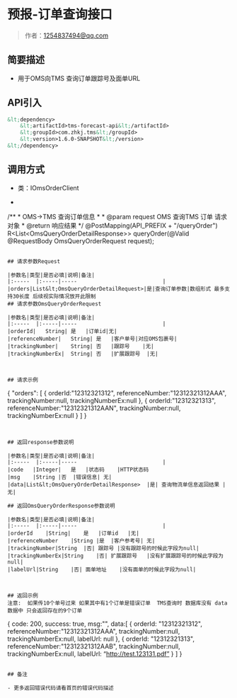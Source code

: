 # 预报-订单查询接口

> 作者：1254837494@qq.com

## 简要描述

- 用于OMS向TMS 查询订单跟踪号及面单URL

## API引入
```xml
&lt;dependency>
	&lt;artifactId>tms-forecast-api&lt;/artifactId>
    &lt;groupId>com.zhkj.tms&lt;/groupId>
    &lt;version>1.6.0-SNAPSHOT&lt;/version>
&lt;/dependency>
```

## 调用方式
- 类：IOmsOrderClient
- ```java
/**
	 * OMS->TMS 查询订单信息
	 *
	 * @param request OMS 查询TMS 订单 请求对象
	 * @return 响应结果
	 */
	@PostMapping(API_PREFIX + "/queryOrder")
	R&lt;List&lt;OmsQueryOrderDetailResponse>>  queryOrder(@Valid @RequestBody OmsQueryOrderRequest request);
```

## 请求参数Request

|参数名|类型|是否必填|说明|备注|
|:-----  |:-----|-----                           |
|orders|List&lt;OmsQueryOrderDetailRequest>|是|查询订单参数|数组形式 最多支持30长度 后续视实际情况放开此限制
## 请求参数OmsQueryOrderRequest

|参数名|类型|是否必填|说明|备注|
|:-----  |:-----|-----                           |
|orderId|	String|	是	|订单id|无|	
|referenceNumber|	String|	是	|客户单号|对应OMS包裹号|	
|trackingNumber|	String|	否	|跟踪号	|无|
|trackingNumberEx|	String|	否	|扩展跟踪号	|无|



## 请求示例 

``` 
{
	"orders":
		[
			{
				orderId:"12312321312",
				referenceNumber:"12312321312AAA",
				trackingNumber:null,
				trackingNumberEx:null
			},
			{
				orderId:"12312321313",
				referenceNumber:"12312321312AAN",
				trackingNumber:null,
				trackingNumberEx:null
			}
		 ]
}
```


## 返回response参数说明 

|参数名|类型|是否必填|说明|备注|
|:-----  |:-----|-----                           |
|code	|Integer|	是	|状态码 	|HTTP状态码
|msg	|String	|否	|错误信息| 无|	
|data|List&lt;OmsQueryOrderDetailResponse>	|是|	查询物流单信息返回结果	|无|

## 返回OmsQueryOrderResponse参数说明 

|参数名|类型|是否必填|说明|备注|
|:-----  |:-----|-----                           |
|orderId	|String|	是	|订单id 	|无|
|referenceNumber	|String	|是	|客户参考号| 无|	
|trackingNumber|String	|否|	跟踪号	|没有跟踪号的时候此字段为null|
|trackingNumberEx|String	|否|	扩展跟踪号	|没有扩展跟踪号的时候此字段为null|
|labelUrl|String	|否|	面单地址	|没有面单的时候此字段为null|



## 返回示例 
注意:  如果传10个单号过来 如果其中有1个订单是错误订单  TMS查询时 数据库没有 data数据中 只会返回存在的9个订单
``` 
{
	code: 200,
	success: true,
	msg:"",
	data:[
		{
			orderId: "12312321312",
			referenceNumber:"12312321312AAA",
			trackingNumber:null,
			trackingNumberEx:null,
			labelUrl: null
		},
		{
			orderId: "12312321313",
			referenceNumber:"12312321312AAB",
			trackingNumber:null,
			trackingNumberEx:null,
			labelUrl: “http://test.123131.pdf”
		}
	]
}

```

## 备注 

- 更多返回错误代码请看首页的错误代码描述